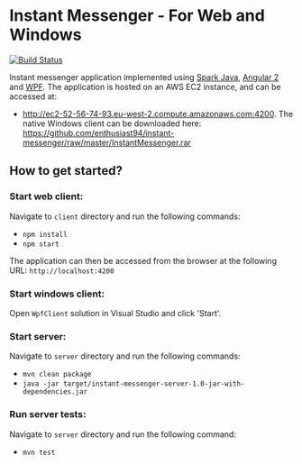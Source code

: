 # Instant Messenger - For Web and Windows
[![Build Status](https://travis-ci.org/enthusiast94/instant-messenger.svg?branch=master)](https://travis-ci.org/enthusiast94/instant-messenger)

Instant messenger application implemented using [Spark Java](http://sparkjava.com/), [Angular 2](https://angular.io/) and [WPF](https://docs.microsoft.com/en-us/dotnet/framework/wpf/). The application is hosted on an AWS EC2 instance, and can be accessed at: 
- http://ec2-52-56-74-93.eu-west-2.compute.amazonaws.com:4200.
The native Windows client can be downloaded here: https://github.com/enthusiast94/instant-messenger/raw/master/InstantMessenger.rar

## How to get started?
### Start web client: 
Navigate to `client` directory and run the following commands:
- `npm install`
- `npm start`

The application can then be accessed from the browser at the following URL: 
`http://localhost:4200` 

### Start windows client:
Open `WpfClient` solution in Visual Studio and click 'Start'.

### Start server:
Navigate to `server` directory and run the following commands: 
- `mvn clean package`
- `java -jar target/instant-messenger-server-1.0-jar-with-dependencies.jar`

### Run server tests:
Navigate to `server` directory and run the following command:
- `mvn test`
